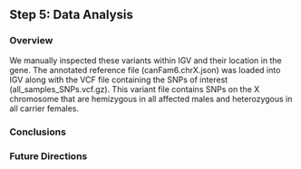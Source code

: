 ## Step 5: Data Analysis

### Overview
We manually inspected these variants within IGV and their location in the gene. The annotated reference file (canFam6.chrX.json) was loaded into IGV along with the VCF file containing the SNPs of interest (all_samples_SNPs.vcf.gz). This variant file contains SNPs on the X chromosome that are hemizygous in all affected males and heterozygous in all carrier females. 
    
### Conclusions
  

### Future Directions  
